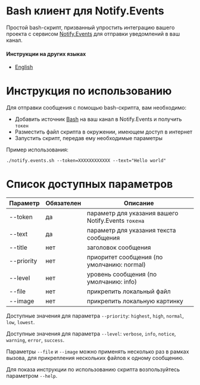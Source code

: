 # Bash клиент для Notify.Events

Простой bash-скрипт, призванный упростить интеграцию вашего проекта с сервисом [Notify.Events](https://notify.events) для отправки уведомлений в ваш канал.

#### Инструкции на других языках

- [English](/README.md)

# Инструкция по использованию

Для отправки сообщения с помощью bash-скрипта, вам необходимо:
- Добавить источник [Bash](https://notify.events/ru/source/xx) на ваш канал в Notify.Events и получить `токен` 
- Разместить файл скрипта в окружении, имеющем доступ в интернет
- Запустить скрипт, передав ему необходимые параметры

Пример использования:
```
./notify.events.sh --token=XXXXXXXXXXXX --text="Hello world"
```

# Список доступных параметров

| Параметр   | Обязателен | Описание                                            |
|------------|------------|-----------------------------------------------------|
| --token    | да         | параметр для указания вашего Notify.Events `токена` |
| --text     | да         | параметр для указания текста сообщения              |
| --title    | нет        | заголовок сообщения                                 |
| --priority | нет        | приоритет сообщения (по умолчанию: normal)          |
| --level    | нет        | уровень сообщения (по умолчанию: info)              |
| --file     | нет        | прикрепить локальный файл                           |
| --image    | нет        | прикрепить локальную картинку                       |

Доступные значения для параметра `--priority`: `highest`, `high`, `normal`, `low`, `lowest`.

Доступные значения для параметра `--level`: `verbose`, `info`, `notice`, `warning`, `error`, `success`.

Параметры `--file` и `--image` можно применять несколько раз в рамках вызова, для прикрепления нескольких файлов к одному сообщению.

Для показа инструкции по использованию скрипта возпользуйтесь параметром `--help`.
